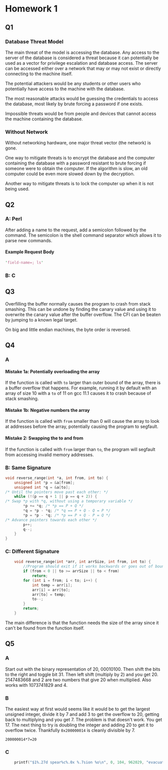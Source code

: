 # Homework 1

## Q1

### Database Threat Model

The main threat of the model is accessing the database. Any access to the server of the database is considered a threat because it can potentially be used as a vector for privilege escalation and database access. The server can be accessed either over a network that may or may not exist or directly connecting to the machine itself.

The potential attackers would be any students or other users who potentially have access to the machine with the database.

The most reasonable attacks would be guessing the credentials to access the database, most likely by brute forcing a password if one exists.

Impossible threats would be from people and devices that cannot access the machine containing the database.

### Without Network

Without networking hardware, one major threat vector (the network) is gone.

One way to mitigate threats is to encrypt the database and the computer containing the database with a password resistant to brute forcing if someone were to obtain the computer. If the algorithm is slow, an old computer could be even more slowed down by the decryption.

Another way to mitigate threats is to lock the computer up when it is not being used.

## Q2

### A: Perl

After adding a name to the request, add a semicolon followed by the command. The semicolon is the shell command separator which allows it to parse new commands.

#### Example Request Body

```perl
'field-name=; ls'
```

### B: C

## Q3

Overfilling the buffer normally causes the program to crash from stack smashing. This can be undone by finding the canary value and using it to overwrite the canary value after the buffer overflow. The CFI can be beaten by jumping to a known legal target.

On big and little endian machines, the byte order is reversed.

## Q4

### A

#### Mistake 1a: Potentially overloading the array

If the function is called with `to` larger than outer bound of the array, there is a buffer overflow that happens. For example, running it by default with an array of size 10 with a `to` of 11 on gcc 11.1 causes it to crash because of stack smashing.

#### Mistake 1b: Negative numbers the array

If the function is called with `from` smaller than 0 will cause the array to look at addresses before the array, potentially causing the program to segfault.

#### Mistake 2: Swapping the to and from

If the function is called with `from` larger than `to`, the program will segfault from accessing invalid memory addresses.

### B: Same Signature

```c
void reverse_range(int *a, int from, int to) {
    unsigned int *p = &a[from];
    unsigned int *q = &a[to];
/* Until the pointers move past each other: */
    while (!(p == q + 1 || p == q + 2)) {
/* Swap *p with *q, without using a temporary variable */
        *p += *q; /* *p == P + Q */
        *q = *p - *q; /* *q == P + Q - Q = P */
        *p = *p - *q; /* *p == P + Q - P = Q */
/* Advance pointers towards each other */
        p++;
        q--;
    }
}

```

### C: Different Signature

```c
    void reverse_range(int *arr, int arrSize, int from, int to) {
        //Program should exit if it works backwards or goes out of bounds
        if (from < 0 || to >= arrSize || to < from)
            return;
        for (int i = from; i < to; i++) {
            int temp = arr[i];
            arr[i] = arr[to];
            arr[to] = temp;
            to--;
        }
        return;
    }
```

The main difference is that the function needs the size of the array since it can't be found from the function itself.

## Q5

### A

Start out with the binary representation of 20, 00010100. Then shift the bits to the right and toggle bit 31. Then left shift (multiply by 2) and you get 20.
2147483668 and 2 are two numbers that give 20 when multiplied.
Also works with 1073741829 and 4.

### B

The easiest way at first would seems like it would be to get the largest unsigned integer, divide it by 7 and add 3 to get the overflow to 20, getting back to multiplying and you get 7. The problem is that doesn't work. You get 17.
The next thing to try is doubling the integer and adding 20 to get it to overflow twice. Thankfully `0x200000014` is cleanly divisible by 7.

`200000014*7=20`

### C

```c
    printf("$1%.27d spear%c%.0x %.7sion %o\n", 0, 104, 962029, "evacuate", 13023);
```
